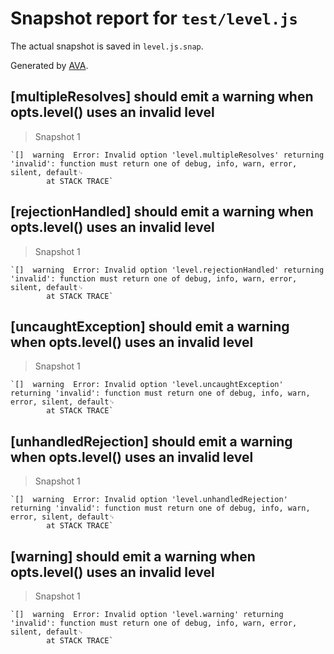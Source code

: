 # Snapshot report for `test/level.js`

The actual snapshot is saved in `level.js.snap`.

Generated by [AVA](https://ava.li).

## [multipleResolves] should emit a warning when opts.level() uses an invalid level

> Snapshot 1

    `[]  warning  Error: Invalid option 'level.multipleResolves' returning 'invalid': function must return one of debug, info, warn, error, silent, default␊
            at STACK TRACE`

## [rejectionHandled] should emit a warning when opts.level() uses an invalid level

> Snapshot 1

    `[]  warning  Error: Invalid option 'level.rejectionHandled' returning 'invalid': function must return one of debug, info, warn, error, silent, default␊
            at STACK TRACE`

## [uncaughtException] should emit a warning when opts.level() uses an invalid level

> Snapshot 1

    `[]  warning  Error: Invalid option 'level.uncaughtException' returning 'invalid': function must return one of debug, info, warn, error, silent, default␊
            at STACK TRACE`

## [unhandledRejection] should emit a warning when opts.level() uses an invalid level

> Snapshot 1

    `[]  warning  Error: Invalid option 'level.unhandledRejection' returning 'invalid': function must return one of debug, info, warn, error, silent, default␊
            at STACK TRACE`

## [warning] should emit a warning when opts.level() uses an invalid level

> Snapshot 1

    `[]  warning  Error: Invalid option 'level.warning' returning 'invalid': function must return one of debug, info, warn, error, silent, default␊
            at STACK TRACE`
